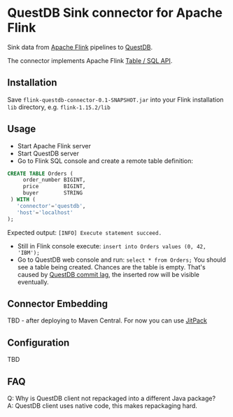 # QuestDB Sink connector for Apache Flink
Sink data from [Apache Flink](https://flink.apache.org/) pipelines to [QuestDB](https://questdb.io/). 

The connector implements Apache Flink [Table / SQL API](https://nightlies.apache.org/flink/flink-docs-release-1.15/docs/connectors/table/overview/). 

## Installation
Save `flink-questdb-connector-0.1-SNAPSHOT.jar` into your Flink installation `lib` directory, e.g. `flink-1.15.2/lib`

## Usage
 * Start Apache Flink server
 * Start QuestDB server
 * Go to Flink SQL console and create a remote table definition:
```sql
CREATE TABLE Orders (
     order_number BIGINT,
     price        BIGINT,
     buyer        STRING
 ) WITH (
   'connector'='questdb',
   'host'='localhost'
);
```
Expected output: `[INFO] Execute statement succeed.` 
 * Still in Flink console execute: `insert into Orders values (0, 42, 'IBM');`
 * Go to QuestDB web console and run: `select * from Orders;` You should see a table being created. Chances are the table is empty. That's caused by [QuestDB commit lag](https://questdb.io/docs/guides/out-of-order-commit-lag), the inserted row will be visible eventually. 

## Connector Embedding
TBD - after deploying to Maven Central. 
For now you can use [JitPack](https://jitpack.io/#questdb/flink-questdb-connector)

## Configuration
TBD

## FAQ
Q: Why is QuestDB client not repackaged into a different Java package?<br/>
A: QuestDB client uses native code, this makes repackaging hard. 